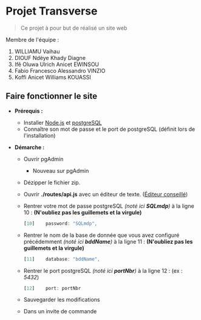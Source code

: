 # Projet Transverse

> Ce projet à pour but de réalisé un site web 

Membre de l'équipe :
  
  1. WILLIAMU Vaihau
  2. DIOUF Ndèye Khady Diagne
  3. Ifê Oluwa Ulrich Anicet EWINSOU
  4. Fabio Francesco Alessandro VINZIO
  5. Koffi Anicet Williams KOUASSI

## Faire fonctionner le site

* **Prérequis :**
  * Installer [Node.js](https://nodejs.org/fr/download/) et [postgreSQL](https://www.postgresql.org/download/)
  * Connaître son mot de passe et le port de postgreSQL (définit lors de l'installation)

* **Démarche :**
  * Ouvrir pgAdmin
    * Nouveau sur pgAdmin
  * Dézipper le fichier zip.
  * Ouvrir **./routes/api.js** avec un éditeur de texte. ([Éditeur conseillé](https://code.visualstudio.com/download))
  * Rentrer votre mot de passe postgreSQL *(noté ici **SQLmdp**)* à la ligne 10 : **(N'oubliez pas les guillemets et la virgule)**
  
    ```javascript
    [10]    password: "SQLmdp",
    ```
  
  * Rentrer le nom de la base de donnée que vous avez configuré précédemment *(noté ici **bddName**)* à la ligne 11 : **(N'oubliez pas les guillemets et la virgule)**

    ```javascript
    [11]    database: "bddName",
    ```

  * Rentrer le port postgreSQL *(noté ici **portNbr**)* à la ligne 12 : (ex : *5432*)

    ```javascript
    [12]    port: portNbr
    ```

  * Sauvegarder les modifications
  * Dans un invite de commande
